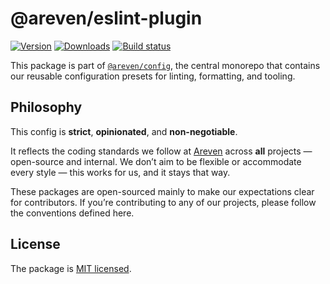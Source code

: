 # @areven/eslint-plugin
[![Version](https://img.shields.io/npm/v/@areven/eslint-plugin?style=flat&colorA=a76733&colorB=3c3c43)](https://www.npmjs.com/package/@areven/eslint-plugin)
[![Downloads](https://img.shields.io/npm/dt/@areven/eslint-plugin.svg?style=flat&colorA=a76733&colorB=3c3c43)](https://www.npmjs.com/package/@areven/eslint-plugin)
[![Build status](https://img.shields.io/github/actions/workflow/status/areven/config/code-validation.yml?branch=main&style=flat&colorA=a76733&colorB=3c3c43)](https://github.com/areven/config/actions/workflows/code-validation.yml)

This package is part of [`@areven/config`](https://github.com/areven/config), the central monorepo that contains our reusable configuration presets for linting, formatting, and tooling.


## Philosophy

This config is **strict**, **opinionated**, and **non-negotiable**.

It reflects the coding standards we follow at [Areven](https://areven.com) across **all** projects — open-source and internal. We don’t aim to be flexible or accommodate every style — this works for us, and it stays that way.

These packages are open-sourced mainly to make our expectations clear for contributors. If you’re contributing to any of our projects, please follow the conventions defined here.


## License

The package is [MIT licensed](https://github.com/areven/config/blob/main/license.md).
